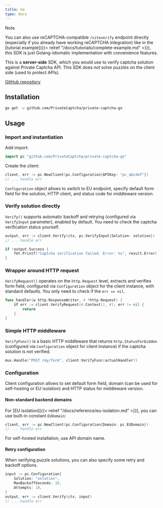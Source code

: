 ```yaml
---
title: Go
type: docs
---
```


> [!NOTE]
> You can also use reCAPTCHA-compatible `/siteverify` endpoint directly (especially if you already have working reCAPTCHA integration) like in the [tutorial example]({{< relref "/docs/tutorials/complete-example.md" >}}), this SDK is just Golang-idiomatic implementation with convenience features.

This is a **server-side** SDK, which you would use to verify captcha solution against Private Captcha API. This SDK does _not_ solve puzzles on the client side (used to protect APIs).

[GitHub repository](https://github.com/PrivateCaptcha/private-captcha-go)

## Installation

```bash
go get -u github.com/PrivateCaptcha/private-captcha-go
```

## Usage

### Import and instantiation

Add import:

```go
import pc "github.com/PrivateCaptcha/private-captcha-go"
```

Create the client:

```go
client, err := pc.NewClient(pc.Configuration{APIKey: "pc_abcdef"})
// ... handle err
```

`Configuration` object allows to switch to EU endpoint, specify default form field for the solution, HTTP client, and status code for middleware version.

### Verify solution directly

`Verify()` supports automatic backoff and retrying (configured via `VerifyInput` parameter), enabled by default. You need to check the captcha verification status yourself.

```go
output, err := client.Verify(ctx, pc.VerifyInput{Solution: solution})
// ... handle err

if !output.Success {
	fmt.Printf("Captcha verification failed. Error: %s", result.Error())
}
```

### Wrapper around HTTP request

`VerifyRequest()` operates on the `http.Request` level, extracts and verifies form field, configured via `Configuration` object for the client instance, with standard defaults. You only need to check if the `err == nil`.

```go
func handler(w http.ResponseWriter, r *http.Request) {
	if err := client.VerifyRequest(r.Context(), r); err != nil {
		return
	}
}
```

### Simple HTTP middleware

`VerifyFunc()` is a basic HTTP middleware that returns `http.StatusForbidden` (configured via `Configuration` object for client instance) if the captcha solution is not verified.

```go
mux.Handle("POST /my/form", client.VerifyFunc(actualHandler))
```

### Configuration

Client configuration allows to set default form field, domain (can be used for self-hosting or EU isolation) and HTTP status for middleware version.

#### Non-standard backend domains

For [EU isolation]({{< relref "/docs/reference/eu-isolation.md" >}}), you can use built-in constant `EUDomain`:

```go
client, err := pc.NewClient(pc.Configuration{Domain: pc.EUDomain})
// ... handle err
```

For self-hosted installation, use API domain name.

#### Retry configuration

When verifying puzzle solutions, you can also specify some retry and backoff options.

```go
input := pc.Configuration{
	Solution: "solution",
	MaxBackoffSeconds: 10,
	Attempts: 10,
}
output, err := client.Verify(ctx, input)
// ... handle err
```